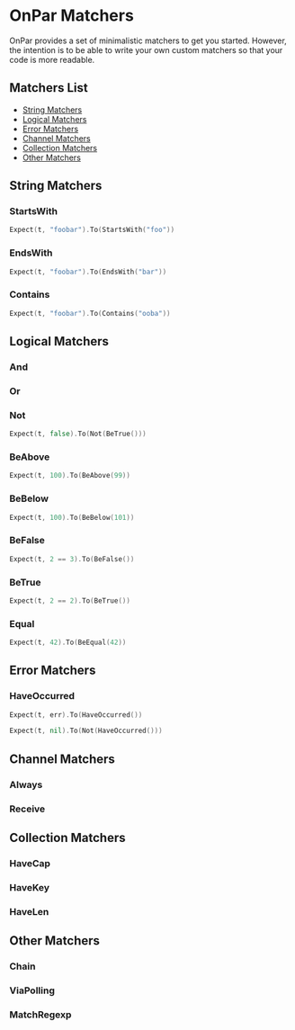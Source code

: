 # OnPar Matchers

OnPar provides a set of minimalistic matchers to get you started.
However, the intention is to be able to write your own custom matchers so that
your code is more readable.


## Matchers List
- [String Matchers](##string-matchers)
- [Logical Matchers](##logical-matchers)
- [Error Matchers](##error-matchers)
- [Channel Matchers](##channel-matchers)
- [Collection Matchers](##collection-matchers)
- [Other Matchers](##other-matchers)


## String Matchers
### StartsWith
```go
Expect(t, "foobar").To(StartsWith("foo"))
```
### EndsWith
```go
Expect(t, "foobar").To(EndsWith("bar"))
```
### Contains
```go
Expect(t, "foobar").To(Contains("ooba"))
```

## Logical Matchers
### And
### Or
### Not
```go
Expect(t, false).To(Not(BeTrue()))
```
### BeAbove
```go
Expect(t, 100).To(BeAbove(99))
```
### BeBelow
```go
Expect(t, 100).To(BeBelow(101))
```
### BeFalse
```go
Expect(t, 2 == 3).To(BeFalse())
```
### BeTrue
```go
Expect(t, 2 == 2).To(BeTrue())
```
### Equal
```go
Expect(t, 42).To(BeEqual(42))
```

## Error Matchers
### HaveOccurred
```go
Expect(t, err).To(HaveOccurred())

Expect(t, nil).To(Not(HaveOccurred()))
```

## Channel Matchers
### Always
### Receive

## Collection Matchers
### HaveCap
### HaveKey
### HaveLen

## Other Matchers
### Chain
### ViaPolling
### MatchRegexp

